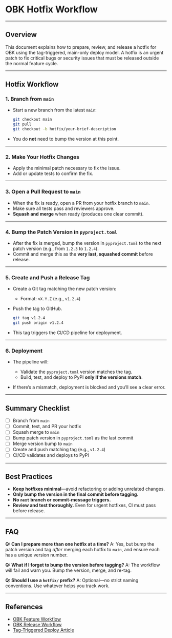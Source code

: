 # OBK Hotfix Workflow

---

## Overview

This document explains how to prepare, review, and release a hotfix for OBK using the tag-triggered, main-only deploy model.
A hotfix is an urgent patch to fix critical bugs or security issues that must be released outside the normal feature cycle.

---

## Hotfix Workflow

### 1. Branch from `main`

* Start a new branch from the latest `main`:

  ```bash
  git checkout main
  git pull
  git checkout -b hotfix/your-brief-description
  ```
* You do **not** need to bump the version at this point.

---

### 2. Make Your Hotfix Changes

* Apply the minimal patch necessary to fix the issue.
* Add or update tests to confirm the fix.

---

### 3. Open a Pull Request to `main`

* When the fix is ready, open a PR from your hotfix branch to `main`.
* Make sure all tests pass and reviewers approve.
* **Squash and merge** when ready (produces one clear commit).

---

### 4. Bump the Patch Version in `pyproject.toml`

* After the fix is merged, bump the version in `pyproject.toml` to the next patch version (e.g., from `1.2.3` to `1.2.4`).
* Commit and merge this as the **very last, squashed commit** before release.

---

### 5. Create and Push a Release Tag

* Create a Git tag matching the new patch version:

  * Format: `vX.Y.Z` (e.g., `v1.2.4`)
* Push the tag to GitHub.

  ```bash
  git tag v1.2.4
  git push origin v1.2.4
  ```
* This tag triggers the CI/CD pipeline for deployment.

---

### 6. Deployment

* The pipeline will:

  * Validate the `pyproject.toml` version matches the tag.
  * Build, test, and deploy to PyPI **only if the versions match**.
* If there’s a mismatch, deployment is blocked and you’ll see a clear error.

---

## Summary Checklist

* [ ] Branch from `main`
* [ ] Commit, test, and PR your hotfix
* [ ] Squash merge to `main`
* [ ] Bump patch version in `pyproject.toml` as the last commit
* [ ] Merge version bump to `main`
* [ ] Create and push matching tag (e.g., `v1.2.4`)
* [ ] CI/CD validates and deploys to PyPI

---

## Best Practices

* **Keep hotfixes minimal**—avoid refactoring or adding unrelated changes.
* **Only bump the version in the final commit before tagging.**
* **No `next` branch or commit-message triggers.**
* **Review and test thoroughly.** Even for urgent hotfixes, CI must pass before release.

---

## FAQ

**Q: Can I prepare more than one hotfix at a time?**
A: Yes, but bump the patch version and tag *after* merging each hotfix to `main`, and ensure each has a unique version number.

**Q: What if I forget to bump the version before tagging?**
A: The workflow will fail and warn you. Bump the version, merge, and re-tag.

**Q: Should I use a `hotfix/` prefix?**
A: Optional—no strict naming conventions. Use whatever helps you track work.

---

## References

* [OBK Feature Workflow](obk-feature-workflow.md)
* [OBK Release Workflow](obk-release-workflow.md)
* [Tag-Triggered Deploy Article](#)

